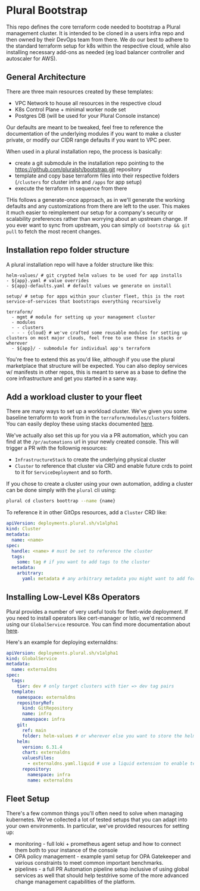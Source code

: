 # Plural Bootstrap

This repo defines the core terraform code needed to bootstrap a Plural management cluster.  It is intended to be cloned in a users infra repo and then owned by their DevOps team from there.  We do our best to adhere to the standard terraform setup for k8s within the respective cloud, while also installing necessary add-ons as needed (eg load balancer controller and autoscaler for AWS).

## General Architecture

There are three main resources created by these templates:

* VPC Network to house all resources in the respective cloud
* K8s Control Plane + minimal worker node set
* Postgres DB (will be used for your Plural Console instance)

Our defaults are meant to be tweaked, feel free to reference the documentation of the underlying modules if you want to make a cluster private, or modify our CIDR range defaults if you want to VPC peer.

When used in a plural installation repo, the process is basically:

* create a git submodule in the installation repo pointing to the https://github.com/pluralsh/bootstrap.git repository
* template and copy base terraform files into their respective folders (`/clusters` for cluster infra and `/apps` for app setup)
* execute the terraform in sequence from there

THis follows a generate-once approach, as in we'll generate the working defaults and any customizations from there are left to the user.  This makes it much easier to reimplement our setup for a company's security or scalability preferences rather than worrying about an upstream change.  If you ever want to sync from upstream, you can simply `cd bootstrap && git pull` to fetch the most recent changes.

## Installation repo folder structure

A plural installation repo will have a folder structure like this:

```
helm-values/ # git crypted helm values to be used for app installs
- ${app}.yaml # value overrides
- ${app}-defaults.yaml # default values we generate on install

setup/ # setup for apps within your cluster fleet, this is the root service-of-services that bootstraps everything recursively

terraform/
  - mgmt # module for setting up your management cluster
  - modules
  - - clusters
  - - - {cloud} # we've crafted some reusable modules for setting up clusters on most major clouds, feel free to use these in stacks or wherever
  - ${app}/ - submodule for individual app's terraform
```

You're free to extend this as you'd like, although if you use the plural marketplace that structure will be expected.  You can also deploy services w/ manifests in other repos, this is meant to serve as a base to define the core infrastructure and get you started in a sane way.

## Add a workload cluster to your fleet

There are many ways to set up a workload cluster.  We've given you some baseline terraform to work from in the `terraform/modules/clusters` folders.  You can easily deploy these using stacks documented [here](https://docs.plural.sh/stacks/overview).

We've actually also set this up for you via a PR automation, which you can find at the `/pr/automations` url in your newly created console.  This will trigger a PR with the follownig resources:

* `InfrastructureStack` to create the underlying physical cluster
* `Cluster` to reference that cluster via CRD and enable future crds to point to it for `ServiceDeployment` and so forth.

If you chose to create a cluster using your own automation, adding a cluster can be done simply with the `plural` cli using:

```sh
plural cd clusters boottrap --name {name}
```

To reference it in other GitOps resources, add a `Cluster` CRD like:

```yaml
apiVersion: deployments.plural.sh/v1alpha1
kind: Cluster
metadata:
  name: <name>
spec:
  handle: <name> # must be set to reference the cluster
  tags:
    some: tag # if you want to add tags to the cluster
  metadata:
    arbitrary:
      yaml: metadata # any arbitrary metadata you might want to add for service templating (see https://docs.plural.sh/deployments/templating)
```

## Installing Low-Level K8s Operators

Plural provides a number of very useful tools for fleet-wide deployment. If you need to install operators like cert-manager or Istio, we'd recommend using our `GlobalService` resource.  You can find more documentation about [here](https://docs.plural.sh/deployments/operator/global-service).

Here's an example for deploying externaldns:

```yaml
apiVersion: deployments.plural.sh/v1alpha1
kind: GlobalService
metadata:
  name: externaldns
spec:
  tags:
    tier: dev # only target clusters with tier => dev tag pairs
  template:
    namespace: externaldns
    repositoryRef:
      kind: GitRepository
      name: infra
      namespace: infra
    git:
      ref: main
      folder: helm-values # or wherever else you want to store the helm values
    helm:
      version: 6.31.4
      chart: externaldns
      valuesFiles:
        - externaldns.yaml.liquid # use a liquid extension to enable templating in this file
      repository:
        namespace: infra
        name: externaldns
```

## Fleet Setup

There's a few common things you'll often need to solve when managing kubernetes.  We've collected a lot of tested setups that you can adapt into your own environments.  In particular, we've provided resources for setting up:

* monitoring - full loki + prometheus agent setup and how to connect them both to your instance of the console
* OPA policy management - example yaml setup for OPA Gatekeeper and various constraints to meet common important benchmarks.
* pipelines - a full PR Automation pipeline setup inclusive of using global services as well that should help testdrive some of the more advanced change management capabilities of the platform.